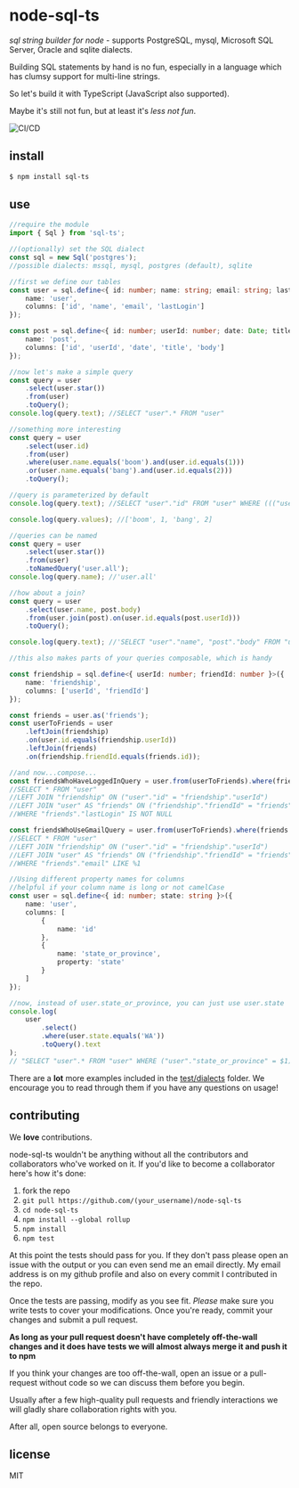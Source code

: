 # node-sql-ts

_sql string builder for node_ - supports PostgreSQL, mysql, Microsoft SQL Server, Oracle and sqlite dialects.

Building SQL statements by hand is no fun, especially in a language which has clumsy support for multi-line strings.

So let's build it with TypeScript (JavaScript also supported).

Maybe it's still not fun, but at least it's _less not fun_.

![CI/CD](https://github.com/charsleysa/node-sql-ts/workflows/CI/CD/badge.svg)

## install

```sh
$ npm install sql-ts
```

## use

```ts
//require the module
import { Sql } from 'sql-ts';

//(optionally) set the SQL dialect
const sql = new Sql('postgres');
//possible dialects: mssql, mysql, postgres (default), sqlite

//first we define our tables
const user = sql.define<{ id: number; name: string; email: string; lastLogin: Date }>({
    name: 'user',
    columns: ['id', 'name', 'email', 'lastLogin']
});

const post = sql.define<{ id: number; userId: number; date: Date; title: string; body: string }>({
    name: 'post',
    columns: ['id', 'userId', 'date', 'title', 'body']
});

//now let's make a simple query
const query = user
    .select(user.star())
    .from(user)
    .toQuery();
console.log(query.text); //SELECT "user".* FROM "user"

//something more interesting
const query = user
    .select(user.id)
    .from(user)
    .where(user.name.equals('boom').and(user.id.equals(1)))
    .or(user.name.equals('bang').and(user.id.equals(2)))
    .toQuery();

//query is parameterized by default
console.log(query.text); //SELECT "user"."id" FROM "user" WHERE ((("user"."name" = $1) AND ("user"."id" = $2)) OR (("user"."name" = $3) AND ("user"."id" = $4)))

console.log(query.values); //['boom', 1, 'bang', 2]

//queries can be named
const query = user
    .select(user.star())
    .from(user)
    .toNamedQuery('user.all');
console.log(query.name); //'user.all'

//how about a join?
const query = user
    .select(user.name, post.body)
    .from(user.join(post).on(user.id.equals(post.userId)))
    .toQuery();

console.log(query.text); //'SELECT "user"."name", "post"."body" FROM "user" INNER JOIN "post" ON ("user"."id" = "post"."userId")'

//this also makes parts of your queries composable, which is handy

const friendship = sql.define<{ userId: number; friendId: number }>({
    name: 'friendship',
    columns: ['userId', 'friendId']
});

const friends = user.as('friends');
const userToFriends = user
    .leftJoin(friendship)
    .on(user.id.equals(friendship.userId))
    .leftJoin(friends)
    .on(friendship.friendId.equals(friends.id));

//and now...compose...
const friendsWhoHaveLoggedInQuery = user.from(userToFriends).where(friends.lastLogin.isNotNull());
//SELECT * FROM "user"
//LEFT JOIN "friendship" ON ("user"."id" = "friendship"."userId")
//LEFT JOIN "user" AS "friends" ON ("friendship"."friendId" = "friends"."id")
//WHERE "friends"."lastLogin" IS NOT NULL

const friendsWhoUseGmailQuery = user.from(userToFriends).where(friends.email.like('%@gmail.com'));
//SELECT * FROM "user"
//LEFT JOIN "friendship" ON ("user"."id" = "friendship"."userId")
//LEFT JOIN "user" AS "friends" ON ("friendship"."friendId" = "friends"."id")
//WHERE "friends"."email" LIKE %1

//Using different property names for columns
//helpful if your column name is long or not camelCase
const user = sql.define<{ id: number; state: string }>({
    name: 'user',
    columns: [
        {
            name: 'id'
        },
        {
            name: 'state_or_province',
            property: 'state'
        }
    ]
});

//now, instead of user.state_or_province, you can just use user.state
console.log(
    user
        .select()
        .where(user.state.equals('WA'))
        .toQuery().text
);
// "SELECT "user".* FROM "user" WHERE ("user"."state_or_province" = $1)"
```

There are a **lot** more examples included in the [test/dialects](https://github.com/charsleysa/node-sql-ts/tree/master/test/dialects) folder. We encourage you to read through them if you have any questions on usage!

## contributing

We **love** contributions.

node-sql-ts wouldn't be anything without all the contributors and collaborators who've worked on it.
If you'd like to become a collaborator here's how it's done:

1. fork the repo
2. `git pull https://github.com/(your_username)/node-sql-ts`
3. `cd node-sql-ts`
4. `npm install --global rollup`
5. `npm install`
6. `npm test`

At this point the tests should pass for you. If they don't pass please open an issue with the output or you can even send me an email directly.
My email address is on my github profile and also on every commit I contributed in the repo.

Once the tests are passing, modify as you see fit. _Please_ make sure you write tests to cover your modifications. Once you're ready, commit your changes and submit a pull request.

**As long as your pull request doesn't have completely off-the-wall changes and it does have tests we will almost always merge it and push it to npm**

If you think your changes are too off-the-wall, open an issue or a pull-request without code so we can discuss them before you begin.

Usually after a few high-quality pull requests and friendly interactions we will gladly share collaboration rights with you.

After all, open source belongs to everyone.

## license

MIT
